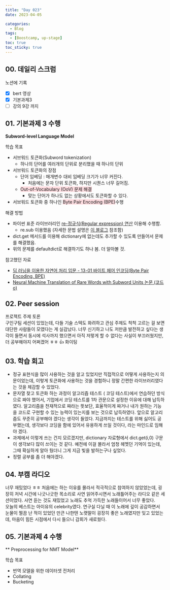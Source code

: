 ```yaml
---
title: "Day 023"
date: 2023-04-05

categories:
  - Blog
tags:
  - [Boostcamp, up-stage]
toc: true
toc_sticky: true
---
```


## 00. 데일리 스크럼  
노션에 기록  
- [x]  bert 영상  
- [x]  기본과제3  
- [ ]  강의 9강 까지  
 
## 01. 기본과제 3 수행    
    
      

**Subword-level Language Model**    
  
 학습 목표   
 - 서브워드 토큰화(Subword tokenization)  
     - 하나의 단어를 여러개의 단위로 분리했을 때 하나의 단위    
 - 서브워드 토큰화의 장점  
     -  단어 임베딩 : 매개변수 대비 임베딩 크기가 너무 커진다.    
         - 처음에는 문자 단위 토큰화, 하지만 시퀀스 너무 길어짐.    
     - <span style="background-color:#ffdce0">Out-of-Vocabulary (OoV) 문제 해결</span>    
         - 맞는 단어가 하나도 없는 상황에서도 토큰화할 수 있다.  
- 서브워드 토큰화 중 하나인 <span style="background-color:#ffdce0">Byte Pair Encoding (BPE)</span>수행  


해결 방법  
- 파이썬 표준 라이브러리인 [re-정규식(Regular expression) 연산](https://docs.python.org/ko/3/library/re.html) 이용해 수행함.  
  - re.sub 이용했음 (자세한 문법 설명은 [이 블로그](https://ihp001.tistory.com/142) 참조함)  
- dict.get 메서드를 이용해 dictionary에 없는데도 추가할 수 있도록 만들어서 문제를 해결했음.  
- 위의 문제를 defaultdict로 해결하기도 하나 봄. 더 알아볼 것.  


참고했던 자료  
- [딥 러닝을 이용한 자연어 처리 입문 - 13-01 바이트 페어 인코딩(Byte Pair Encoding, BPE)](https://wikidocs.net/22592)  
-   [Neural Machine Translation of Rare Words with Subword Units 논문 (코드 o)](https://arxiv.org/pdf/1508.07909.pdf)  


  
## 02. Peer session    

프로젝트 주제 토론  
구인구팀  세션이 있었는데, 다들 기술 스텍도 화려하고 관심 주제도 척척 고르는 걸 보면 대단한 사람들이 모였다는 게 실감났다. 너무 신기하고 나도 저만큼 발전하고 싶다는 생각이 들면서 동시에 석사까지 했으면서 아직 저렇게 할 수 없다는 사실이 부끄러웠지만, 더 공부해야지 어쩌겠어 ㅎㅎ 👍 화이팅  

  
## 03. 학습 회고   

- 정규 표현식을 많이 사용하는 것을 알고 있었지만 직접적으로 어떻게 사용하는지 의문이었는데, 이렇게 토큰화에 사용하는 것을 경험하니 정말 간편한 라이브러리였다는 것을 체감할 수 있었다.  
- 문자열 찾고 토큰화 하는 과정이 알고리즘 테스트 ( 코딩 테스트)에서 연습하던 방식으로 짜야 했어서, 기업에서 코딩 테스트를 1차 관문으로 설정한 이유에 대해 납득하였다. 알고리즘을 천재적으로 짜라는 뜻보단, 효율적이게 짜거나 내가 원하는 기능을 코드로 구현할 수 있는 능력이 있는지를 보는 것으로 납득하였다. 앞으로 알고리즘도 꾸준히 공부해야 겠다는 생각이 들었다. 지금까지는 테스트를 위해 싫어도 공부했는데, 생각보다 코딩을 함에 있어서 유용하게 쓰일 것이다, 라는 마인드로 임해야 겠다.  
- 과제에서 이렇게 쓰는 건지 모르겠지만, dictionary 자료형에서 dict.get(i,0) 구문이 생각보다 많이 쓰이는 것 같다. 예전에 이걸 몰라서 엄청 헤멧던 기억이 있는데, 그때 확실하게 알아 뒀더니 그게 지금 빛을 발하는구나 싶었다.  
- 정렬 공부를 좀 더 해야겠다.  
  
## 04. 부캠 라디오    
너무 재밌었다 ㅎㅎ 처음에는 하는 이유를 몰라서 적극적으로 참여하지 않았었는데, 굉장히 저녁 시간에 나긋나긋한 목소리로 사연 읽어주시면서 노래틀어주는 라디오 같은 세션이었다. 사연 듣는 것도 재밌었고 노래도 추억 가득한 노래들이어서 너무 좋았다.  
오늘의 베스트는 아이유의 celebrity였다. 연구실 다닐 때 이 노래에 깊이 공감하면서 눈물이 찔끔 난 적이 있었던 만큰 나한텐 노랫말이 굉장히 좋은 노래였지만 잊고 있었는데, 마음이 힘든 시점에서 다시 들으니 감회가 새로웠다.  
  
## 05. 기본과제 4 수행    
     
** Preprocessing for NMT Model**  
        

학습 목표   
 - 번역 모델을 위한 데이터셋 전처리  
-  Collating  
-  Bucketing  
